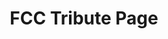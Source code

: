 ---
title: "FCC Tribute Page"
title_fr: "FCC Tribute Page"
order: 5
description: "Project created for the 'Responsive Web Design' certification on freeCodeCamp."
description_fr: "Projet réalisé pour la certification 'Responsive Web Design' sur freeCodeCamp."
featuredImage: ../../images/development/fcc-tribute-page.jpg
url: "https://codepen.io/anhek/debug/ZEzeRWz"
source_url: "https://codepen.io/anhek/pen/ZEzeRWz"
tags: ["Webdesign", "HTML", "SCSS"]
tags_fr: ["Webdesign", "HTML", "SCSS"]
---
